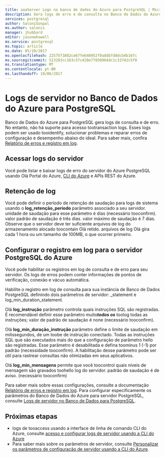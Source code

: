 ```yaml
---
title: aaaServer Logs no banco de dados do Azure para PostgreSQL | Microsoft Docs
description: Gera logs de erro e de consulta no Banco de Dados do Azure para PostgreSQL.
services: postgresql
author: SaloniSonpal
ms.author: salonis
manager: jhubbard
editor: jasonwhowell
ms.service: postgresql
ms.topic: article
ms.date: 05/10/2017
ms.openlocfilehash: 22575f3882ce67fe640952f0a8dbfd8dcb4b16fc
ms.sourcegitcommit: 523283cc1b3c37c428e77850964dc1c33742c5f0
ms.translationtype: MT
ms.contentlocale: pt-BR
ms.lasthandoff: 10/06/2017
---
```

# <a name="server-logs-in-azure-database-for-postgresql"></a>Logs de servidor no Banco de Dados do Azure para PostgreSQL 
Banco de Dados do Azure para PostgreSQL gera logs de consulta e de erro. No entanto, não há suporte para acesso tootransaction logs. Esses logs podem ser usado tooidentify, solucionar problemas e reparar erros de configuração e desempenho abaixo do ideal. Para saber mais, confira [Relatório de erros e registro em log](https://www.postgresql.org/docs/9.6/static/runtime-config-logging.html).

## <a name="access-server-logs"></a>Acessar logs do servidor
Você pode listar e baixar logs de erro do servidor do Azure PostgreSQL usando Olá Portal do Azure, [CLI do Azure](howto-configure-server-logs-using-cli.md) e APIs REST do Azure.

## <a name="log-retention"></a>Retenção de log
Você pode definir o período de retenção de saudação para logs de sistema usando o **log\_retenção\_período** parâmetro associado a seu servidor. unidade de saudação para esse parâmetro é dias (necessário tooconfirm). valor padrão de saudação é três dias. valor máximo de saudação é 7 dias. Observe que o servidor deve ter suficiente arquivos de log do armazenamento alocado toocontain Olá retido.
arquivos de log Olá gira cada 1 hora ou um tamanho de 100MB, o que ocorrer primeiro.

## <a name="configure-logging-for-azure-postgresql-server"></a>Configurar o registro em log para o servidor PostgreSQL do Azure
Você pode habilitar os registros em log de consulta e de erro para seu servidor. Os logs de erros podem conter informações de pontos de verificação, conexão e vácuo automática.

Habilite o registro em log de consulta para sua instância de Banco de Dados PostgreSQL definindo dois parâmetros de servidor: \_statement e log\_min\_duration\_statement.

Olá **log\_instrução** parâmetro controla quais instruções SQL são registradas. É recomendável definir esse parâmetro muito***todos os*** toolog todas as instruções; valor de padrão de saudação é none (necessário tooconfirm).

Olá **log\_min\_duração\_instrução** parâmetro define o limite de saudação em milissegundos, de um toobe de instrução conectado. Todas as instruções SQL que são executados mais do que a configuração de parâmetro hello são registradas. Esse parâmetro é desabilitada e defina toominus 1 (-1) por padrão (necessidade tooconfirm). A habilitação desse parâmetro pode ser útil para rastrear consultas não otimizadas em seus aplicativos.

Olá **log\_min\_mensagens** permite que você toocontrol quais níveis de mensagem são gravados toohello log do servidor. padrão de saudação é de aviso. (necessário tooconfirm)

Para saber mais sobre essas configurações, consulte a documentação [Relatório de erros e registro em log](https://www.postgresql.org/docs/9.6/static/runtime-config-logging.html). Para configurar especificamente os parâmetros do Banco de Dados do Azure para servidor PostgreSQL, consulte [Logs de servidor no Banco de Dados para PostgreSQL](concepts-server-logs.md).

## <a name="next-steps"></a>Próximas etapas
- logs de tooaccess usando a interface de linha de comando CLI do Azure, consulte [acesso e configurar logs de servidor usando a CLI do Azure](howto-configure-server-logs-using-cli.md)
- Para saber mais sobre os parâmetros de servidor, consulte [Personalizar os parâmetros de configuração de servidor usando a CLI do Azure](howto-configure-server-parameters-using-cli.md).